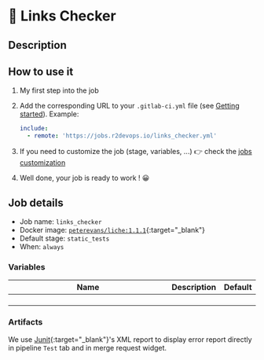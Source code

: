 # 🔗 Links Checker

## Description


## How to use it

1. My first step into the job
2. Add the corresponding URL to your `.gitlab-ci.yml` file (see [Getting
   started](/getting-started)). Example:

    ```yaml
    include:
      - remote: 'https://jobs.r2devops.io/links_checker.yml'
    ```

3. If you need to customize the job (stage, variables, ...) 👉 check the [jobs
   customization](/use-the-hub/#jobs-customization)
4. Well done, your job is ready to work ! 😀

## Job details

* Job name: `links_checker`
* Docker image:
[`peterevans/liche:1.1.1`](https://hub.docker.com/r/peterevans/liche){:target="_blank"}
* Default stage: `static_tests`
* When: `always`

### Variables

| Name | Description | Default |
| ---- | ----------- | ------- |
| ` ` <img width=450/> |  | ` ` |

### Artifacts

We use [Junit](https://junit.org/junit5/){:target="_blank"}'s XML report to display error report
directly in pipeline `Test` tab and in merge request widget.
